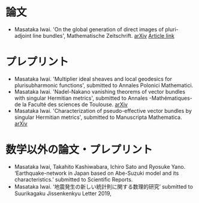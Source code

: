 # **論文**

- Masataka Iwai. 'On the global generation of direct images of pluri-adjoint line bundles', Mathematische Zeitschrift. [arXiv](https://arxiv.org/abs/1712.06293) [Article link](https://link.springer.com/article/10.1007/s00209-019-02266-0)


# **プレプリント**
- Masataka Iwai. 'Multiplier ideal sheaves and local geodesics for plurisubharmonic functions', submitted to Annales Polonici Mathematici.
- Masataka Iwai. 'Nadel-Nakano vanishing theorems of vector bundles with singular Hermitian metrics', submitted to Annales -Mathématiques- de la Faculté des sciences de Toulouse. [arXiv](https://arxiv.org/abs/1802.01794)
- Masataka Iwai. 'Characterization of pseudo-effective vector bundles by singular Hermitian metrics', submitted to Manuscripta Mathematica. [arXiv](https://arxiv.org/abs/1804.02146)

# **数学以外の論文・プレプリント**
- Masataka Iwai, Takahito Kashiwabara, Ichiro Sato and Ryosuke Yano. ‘Earthquake-network in Japan based on Abe-Suzuki model and its characteristics.’ submitted to Scientific Reports.
- Masataka Iwai. ‘地震発生の新しい統計則に関する数理的研究’ submitted to Suurikagaku Jissenkenkyu Letter 2019,

